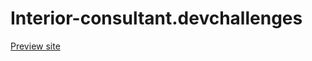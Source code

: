 # Interior-consultant.devchallenges

[Preview site](https://suba-shini7.github.io/Interior-consultant.devchallenges/)
